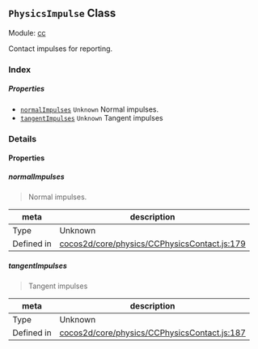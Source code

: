 ## `PhysicsImpulse` Class



Module: [cc](../modules/cc.md)


Contact impulses for reporting.



### Index

##### Properties

  - [`normalImpulses`](#normalimpulses) `Unknown` Normal impulses.
  - [`tangentImpulses`](#tangentimpulses) `Unknown` Tangent impulses





### Details


#### Properties


##### normalImpulses

> Normal impulses.

| meta | description |
|------|-------------|
| Type | Unknown |
| Defined in | [cocos2d/core/physics/CCPhysicsContact.js:179](https://github.com/cocos-creator/engine/blob/26031bddd1aecdbf9bbdebe19ecaa672b1c35061/cocos2d/core/physics/CCPhysicsContact.js#L179) |



##### tangentImpulses

> Tangent impulses

| meta | description |
|------|-------------|
| Type | Unknown |
| Defined in | [cocos2d/core/physics/CCPhysicsContact.js:187](https://github.com/cocos-creator/engine/blob/26031bddd1aecdbf9bbdebe19ecaa672b1c35061/cocos2d/core/physics/CCPhysicsContact.js#L187) |






